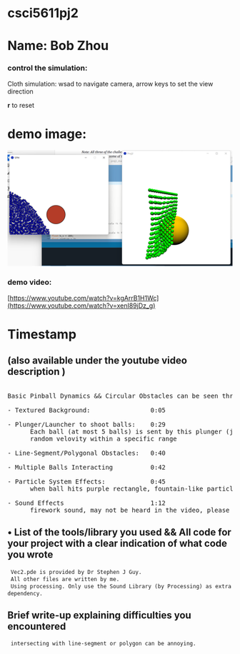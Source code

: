 # csci5611pj2   
# Name: Bob Zhou
 

### control the simulation:
   Cloth simulation:   wsad to navigate camera, arrow keys to set the view direction

**r** to reset

# demo image:
![alt text](https://github.com/bobhansky/csci5611pj2/blob/main/showcase_img.png)

### demo video:

[https://www.youtube.com/watch?v=kgArrB1H1Wc](https://www.youtube.com/watch?v=xenI89jDz_g)


# Timestamp
## (also available under the youtube video description )
<pre>

Basic Pinball Dynamics && Circular Obstacles can be seen throghout the video
  
- Textured Background:                0:05
  
- Plunger/Launcher to shoot balls:    0:29
      Each ball (at most 5 balls) is sent by this plunger (just a path seperated by a line) with a 
      random velovity within a specific range
  
- Line-Segment/Polygonal Obstacles:   0:40

- Multiple Balls Interacting          0:42
  
- Particle System Effects:            0:45
      when ball hits purple rectangle, fountain-like particle effects would be triggered.
  
- Sound Effects                       1:12
      firework sound, may not be heard in the video, please try it on local machine and then can hear it.
</pre>



## • List of the tools/library you used && All code for your project with a clear indication of what code you wrote
     Vec2.pde is provided by Dr Stephen J Guy.
     All other files are written by me.
     Using processing. Only use the Sound Library (by Processing) as extra dependency.

## Brief write-up explaining difficulties you encountered
     intersecting with line-segment or polygon can be annoying.
